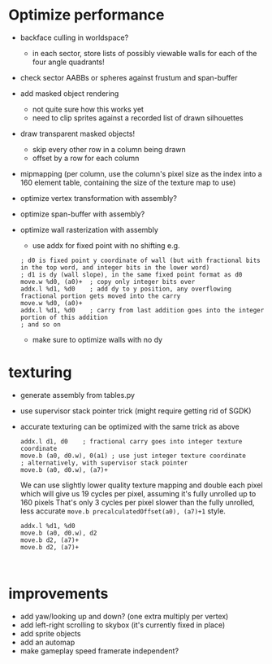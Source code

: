 # Optimize performance
- backface culling in worldspace?
  - in each sector, store lists of possibly viewable walls for each of the four angle quadrants!
  
- check sector AABBs or spheres against frustum and span-buffer
- add masked object rendering
  - not quite sure how this works yet
  - need to clip sprites against a recorded list of drawn silhouettes

- draw transparent masked objects!
  - skip every other row in a column being drawn
  - offset by a row for each column

- mipmapping (per column, use the column's pixel size as the index into a 160 element table, containing the size of the texture map to use) 
- optimize vertex transformation with assembly?
- optimize span-buffer with assembly?
- optimize wall rasterization with assembly
   - use addx for fixed point with no shifting 
   e.g.
   
    ```
    ; d0 is fixed point y coordinate of wall (but with fractional bits in the top word, and integer bits in the lower word)
    ; d1 is dy (wall slope), in the same fixed point format as d0
    move.w %d0, (a0)+  ; copy only integer bits over
    addx.l %d1, %d0    ; add dy to y position, any overflowing fractional portion gets moved into the carry
    move.w %d0, (a0)+
    addx.l %d1, %d0    ; carry from last addition goes into the integer portion of this addition
    ; and so on
    ```
    - make sure to optimize walls with no dy

# texturing 
- generate assembly from tables.py
- use supervisor stack pointer trick (might require getting rid of SGDK)
- accurate texturing can be optimized with the same trick as above
    ```
    addx.l d1, d0    ; fractional carry goes into integer texture coordinate
    move.b (a0, d0.w), 0(a1) ; use just integer texture coordinate
    ; alternatively, with supervisor stack pointer
    move.b (a0, d0.w), (a7)+
    ```

    We can use slightly lower quality texture mapping and double each pixel
    which will give us 19 cycles per pixel, assuming it's fully unrolled up to 160 pixels
    That's only 3 cycles per pixel slower than the fully unrolled, less accurate `move.b precalculatedOffset(a0), (a7)+1` style.

    ```
    addx.l %d1, %d0
    move.b (a0, d0.w), d2
    move.b d2, (a7)+
    move.b d2, (a7)+



# improvements 
- add yaw/looking up and down? (one extra multiply per vertex)
- add left-right scrolling to skybox (it's currently fixed in place) 
- add sprite objects
- add an automap
- make gameplay speed framerate independent?
